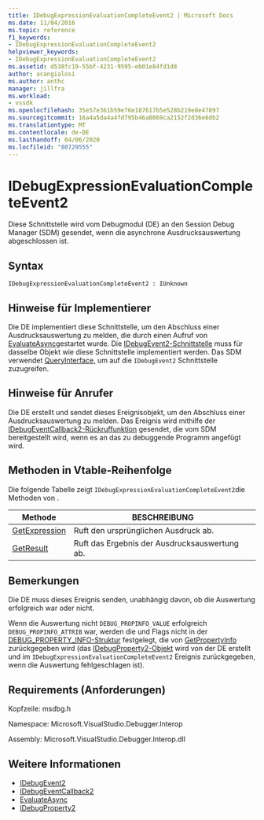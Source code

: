 ```yaml
---
title: IDebugExpressionEvaluationCompleteEvent2 | Microsoft Docs
ms.date: 11/04/2016
ms.topic: reference
f1_keywords:
- IDebugExpressionEvaluationCompleteEvent2
helpviewer_keywords:
- IDebugExpressionEvaluationCompleteEvent2
ms.assetid: d538fc19-55bf-4231-9595-eb01e84fd1d8
author: acangialosi
ms.author: anthc
manager: jillfra
ms.workload:
- vssdk
ms.openlocfilehash: 35e57e361b59e76e187617b5e528b219e8e47897
ms.sourcegitcommit: 16a4a5da4a4fd795b46a0869ca2152f2d36e6db2
ms.translationtype: MT
ms.contentlocale: de-DE
ms.lasthandoff: 04/06/2020
ms.locfileid: "80729555"
---
```

# <a name="idebugexpressionevaluationcompleteevent2"></a>IDebugExpressionEvaluationCompleteEvent2
Diese Schnittstelle wird vom Debugmodul (DE) an den Session Debug Manager (SDM) gesendet, wenn die asynchrone Ausdrucksauswertung abgeschlossen ist.

## <a name="syntax"></a>Syntax

```
IDebugExpressionEvaluationCompleteEvent2 : IUnknown
```

## <a name="notes-for-implementers"></a>Hinweise für Implementierer
 Die DE implementiert diese Schnittstelle, um den Abschluss einer Ausdrucksauswertung zu melden, die durch einen Aufruf von [EvaluateAsync](../../../extensibility/debugger/reference/idebugexpression2-evaluateasync.md)gestartet wurde. Die [IDebugEvent2-Schnittstelle](../../../extensibility/debugger/reference/idebugevent2.md) muss für dasselbe Objekt wie diese Schnittstelle implementiert werden. Das SDM verwendet [QueryInterface,](/cpp/atl/queryinterface) um auf die `IDebugEvent2` Schnittstelle zuzugreifen.

## <a name="notes-for-callers"></a>Hinweise für Anrufer
 Die DE erstellt und sendet dieses Ereignisobjekt, um den Abschluss einer Ausdrucksauswertung zu melden. Das Ereignis wird mithilfe der [IDebugEventCallback2-Rückruffunktion](../../../extensibility/debugger/reference/idebugeventcallback2.md) gesendet, die vom SDM bereitgestellt wird, wenn es an das zu debuggende Programm angefügt wird.

## <a name="methods-in-vtable-order"></a>Methoden in Vtable-Reihenfolge
 Die folgende Tabelle zeigt `IDebugExpressionEvaluationCompleteEvent2`die Methoden von .

|Methode|BESCHREIBUNG|
|------------|-----------------|
|[GetExpression](../../../extensibility/debugger/reference/idebugexpressionevaluationcompleteevent2-getexpression.md)|Ruft den ursprünglichen Ausdruck ab.|
|[GetResult](../../../extensibility/debugger/reference/idebugexpressionevaluationcompleteevent2-getresult.md)|Ruft das Ergebnis der Ausdrucksauswertung ab.|

## <a name="remarks"></a>Bemerkungen
 Die DE muss dieses Ereignis senden, unabhängig davon, ob die Auswertung erfolgreich war oder nicht.

 Wenn die Auswertung nicht `DEBUG_PROPINFO_VALUE` erfolgreich `DEBUG_PROPINFO_ATTRIB` war, werden die und Flags nicht in der [DEBUG_PROPERTY_INFO-Struktur](../../../extensibility/debugger/reference/debug-property-info.md) festgelegt, die von [GetPropertyInfo](../../../extensibility/debugger/reference/idebugproperty2-getpropertyinfo.md) zurückgegeben wird (das [IDebugProperty2-Objekt](../../../extensibility/debugger/reference/idebugproperty2.md) wird von der DE erstellt und im `IDebugExpressionEvaluationCompleteEvent2` Ereignis zurückgegeben, wenn die Auswertung fehlgeschlagen ist).

## <a name="requirements"></a>Requirements (Anforderungen)
 Kopfzeile: msdbg.h

 Namespace: Microsoft.VisualStudio.Debugger.Interop

 Assembly: Microsoft.VisualStudio.Debugger.Interop.dll

## <a name="see-also"></a>Weitere Informationen
- [IDebugEvent2](../../../extensibility/debugger/reference/idebugevent2.md)
- [IDebugEventCallback2](../../../extensibility/debugger/reference/idebugeventcallback2.md)
- [EvaluateAsync](../../../extensibility/debugger/reference/idebugexpression2-evaluateasync.md)
- [IDebugProperty2](../../../extensibility/debugger/reference/idebugproperty2.md)
